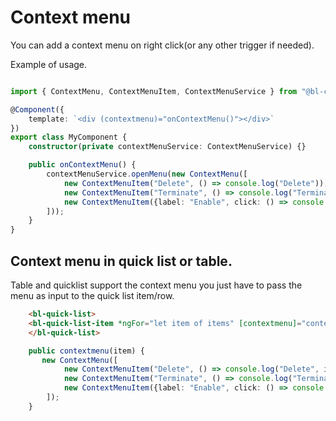 # Context menu

You can add a context menu on right click(or any other trigger if needed).


Example of usage.
```typescript

import { ContextMenu, ContextMenuItem, ContextMenuService } from "@bl-common/ui/context-menu";

@Component({
    template: `<div (contextmenu)="onContextMenu()"></div>`
})
export class MyComponent {
    constructor(private contextMenuService: ContextMenuService) {}

    public onContextMenu() {
        contextMenuService.openMenu(new ContextMenu([
            new ContextMenuItem("Delete", () => console.log("Delete")),
            new ContextMenuItem("Terminate", () => console.log("Terminate")),
            new ContextMenuItem({label: "Enable", click: () => console.log("Enable"), enable: false}),
        ]));
    }
}
```

## Context menu in quick list or table.

Table and quicklist support the context menu you just have to pass the menu as input to the quick list item/row.

```html
    <bl-quick-list>
    <bl-quick-list-item *ngFor="let item of items" [contextmenu]="contextmenu(item)"></bl-quick-list-item>
    </bl-quick-list>
```


```typescript
    public contextmenu(item) {
       new ContextMenu([
            new ContextMenuItem("Delete", () => console.log("Delete", item)),
            new ContextMenuItem("Terminate", () => console.log("Terminate", item)),
            new ContextMenuItem({label: "Enable", click: () => console.log("Enable", item), enable: false}),
        ]);
    }
```
